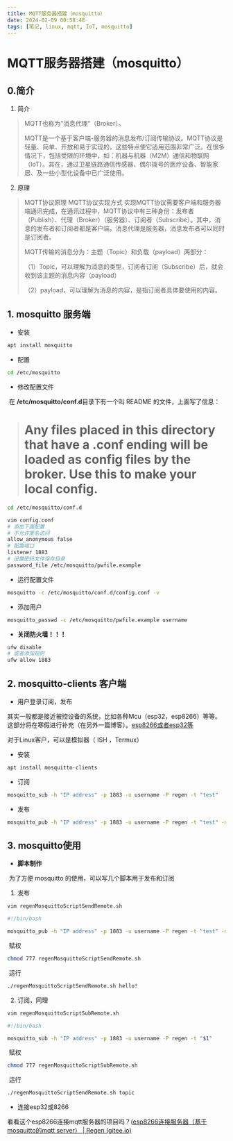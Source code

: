 ```yaml
---
title: MQTT服务器搭建（mosquitto）
date: 2024-02-09 00:58:48
tags: [笔记, linux, mqtt, IoT, mosquitto]
---
```


# MQTT服务器搭建（mosquitto）

## 0.简介

1. 简介

>MQTT也称为"消息代理"（Broker）。
>
>MQTT是一个基于客户端-服务器的消息发布/订阅传输协议。MQTT协议是轻量、简单、开放和易于实现的，这些特点使它适用范围非常广泛。在很多情况下，包括受限的环境中，如：机器与机器（M2M）通信和物联网（IoT）。其在，通过卫星链路通信传感器、偶尔拨号的医疗设备、智能家居、及一些小型化设备中已广泛使用。

2. 原理

> MQTT协议原理
> MQTT协议实现方式
> 实现MQTT协议需要客户端和服务器端通讯完成，在通讯过程中，MQTT协议中有三种身份：发布者（Publish）、代理（Broker）（服务器）、订阅者（Subscribe）。其中，消息的发布者和订阅者都是客户端，消息代理是服务器，消息发布者可以同时是订阅者。
>
> MQTT传输的消息分为：主题（Topic）和负载（payload）两部分：
>
> （1）Topic，可以理解为消息的类型，订阅者订阅（Subscribe）后，就会收到该主题的消息内容（payload）
>
> （2）payload，可以理解为消息的内容，是指订阅者具体要使用的内容。



## 1. mosquitto 服务端

* 安装

```bash
apt install mosquitto
```

* 配置

```bash
cd /etc/mosquitto
```

* 修改配置文件

​				在 **/etc/mosquitto/conf.d**目录下有一个叫 README 的文件，上面写了信息：

> # Any files placed in this directory that have a .conf ending will be loaded as config files by the broker. Use this to make your local config.

```bash
cd /etc/mosquitto/conf.d

vim config.conf
# 添加下面配置
# 不允许匿名访问
allow_anonymous false
# 配置端口
listener 1883
# 设置密码文件保存目录
password_file /etc/mosquitto/pwfile.example
```

* 运行配置文件

```bash
mosquitto -c /etc/mosquitto/conf.d/config.conf -v
```

* 添加用户

```bash
mosquitto_passwd -c /etc/mosquitto/pwfile.example username
```

* **关闭防火墙！！！**

```bash
ufw disable
# 或者添加规则
ufw allow 1883
```

## 2. mosquitto-clients 客户端

* 用户登录订阅，发布

​	其实一般都是接近被控设备的系统，比如各种Mcu（esp32，esp8266）等等。这部分将在寒假进行补充（在另外一篇博客）。[esp8266或者esp32等](https://regenm.gitee.io)

对于Linux客户，可以是模拟器（ ISH ，Termux）

* 安装

```bash
apt install mosquitto-clients
```

* 订阅

```bash
mosquitto_sub -h "IP address" -p 1883 -u username -P regen -t "test"
```

* 发布

```bash
mosquitto_pub -h "IP address" -p 1883 -u username -P regen -t "test" -m "hello mqtt! hello ! mosquitto!"
```

 

## 3. mosquitto使用

* **脚本制作**

​				为了方便 mosquitto 的使用，可以写几个脚本用于发布和订阅

1.  发布

```bash
vim regenMosquittoScriptSendRemote.sh

#!/bin/bash

mosquitto_pub -h "IP address" -p 1883 -u username -P regen -t "test" -m "$1"
```

​	赋权

```bash
chmod 777 regenMosquittoScriptSendRemote.sh
```

​	运行

```bash
./regenMosquittoScriptSendRemote.sh hello!
```

2. 订阅，同理

```bash
vim regenMosquittoScriptSubRemote.sh

#!/bin/bash

mosquitto_sub -h "IP address" -p 1883 -u username -P regen -t "$1"
```

​	赋权

```bash
chmod 777 regenMosquittoScriptSubRemote.sh
```

​	运行

```bash
./regenMosquittoScriptSendRemote.sh topic
```

* 连接esp32或8266

看看这个esp8266连接mqtt服务器的项目吗？([esp8266连接服务器（基于mosquitto的mqtt server） | Regen (gitee.io)](https://regenm.gitee.io/2024/02/09/esp8266连接服务器（基于mosquitto的mqtt-server）/)
